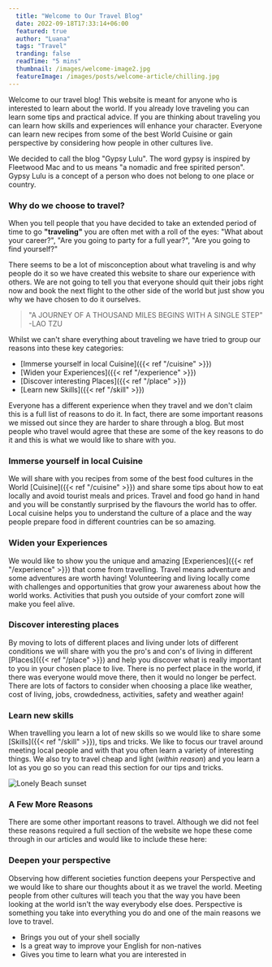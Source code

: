 ```yaml
---
  title: "Welcome to Our Travel Blog"
  date: 2022-09-18T17:33:14+06:00
  featured: true
  author: "Luana"
  tags: "Travel"
  tranding: false
  readTime: "5 mins"
  thumbnail: /images/welcome-image2.jpg
  featureImage: /images/posts/welcome-article/chilling.jpg
---
```


Welcome to our travel blog! This website is meant for anyone who is interested to learn about the world. If you already love traveling you can learn some tips and practical advice. If you are thinking about traveling you can learn how skills and experiences will enhance your character. Everyone can learn new recipes from some of the best World Cuisine or gain perspective by considering how people in other cultures live.

We decided to call the blog "Gypsy Lulu". The word gypsy is inspired by Fleetwood Mac and to us means "a nomadic and free spirited person". Gypsy Lulu is a concept of a person who does not belong to one place or country.

### Why do we choose to travel?

When you tell people that you have decided to take an extended period of time to go **"traveling"** you are often met with a roll of the eyes: "What about your career?", "Are you going to party for a full year?", "Are you going to find yourself?"

There seems to be a lot of misconception about what traveling is and why people do it so we have created this website to share our experience with others. We are not going to tell you that everyone should quit their jobs right now and book the next flight to the other side of the world but just show you why we have chosen to do it ourselves.

> "A JOURNEY OF A THOUSAND MILES BEGINS WITH A SINGLE STEP"
-LAO TZU

Whilst we can't share everything about traveling we have tried to group our reasons into these key categories:

- [Immerse yourself in local Cuisine]({{< ref "/cuisine" >}})
- [Widen your Experiences]({{< ref "/experience" >}})
- [Discover interesting Places]({{< ref "/place" >}})
- [Learn new Skills]({{< ref "/skill" >}})
<!-- - [Deepen your Perspective]({{< ref "/" >}}) -->

Everyone has a different experience when they travel and we don't claim this is a full list of reasons to do it. In fact, there are some important reasons we missed out since they are harder to share through a blog. But most people who travel would agree that these are some of the key reasons to do it and this is what we would like to share with you.

### Immerse yourself in local Cuisine

We will share with you recipes from some of the best food cultures in the World [Cuisine]({{< ref "/cuisine" >}}) and share some tips about how to eat locally and avoid tourist meals and prices. Travel and food go hand in hand and you will be constantly surprised by the flavours the world has to offer. Local cuisine helps you to understand the culture of a place and the way people prepare food in different countries can be so amazing.

### Widen your Experiences

We would like to show you the unique and amazing [Experiences]({{< ref "/experience" >}}) that come from travelling. Travel means adventure and some adventures are worth having! Volunteering and living locally come with challenges and opportunities that grow your awareness about how the world works. Activities that push you outside of your comfort zone will make you feel alive.
### Discover interesting places

By moving to lots of different places and living under lots of different conditions we will share with you the pro's and con's of living in different [Places]({{< ref "/place" >}}) and help you discover what is really important to you in your chosen place to live. There is no perfect place in the world, if there was everyone would move there, then it would no longer be perfect. There are lots of factors to consider when choosing a place like weather, cost of living, jobs, crowdedness, activities, safety and weather again!

### Learn new skills

When travelling you learn a lot of new skills so we would like to share some [Skills]({{< ref "/skill" >}}), tips and tricks. We like to focus our travel around meeting local people and with that you often learn a variety of interesting things. We also try to travel cheap and light (*within reason*) and you learn a lot as you go so you can read this section for our tips and tricks.

![Lonely Beach sunset](/images/posts/welcome-article/lonely-beach2.jpg)

### A Few More Reasons

There are some other important reasons to travel. Although we did not feel these reasons required a full section of the website we hope these come through in our articles and would like to include these here:

### Deepen your perspective

Observing how different societies function deepens your Perspective and we would like to share our thoughts about it as we travel the world. Meeting people from other cultures will teach you that the way you have been looking at the world isn't the way everybody else does. Perspective is something you take into everything you do and one of the main reasons we love to travel.

- Brings you out of your shell socially
- Is a great way to improve your English for non-natives
- Gives you time to learn what you are interested in